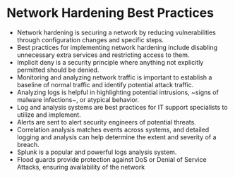 # Network Hardening Best Practices
- Network hardening is securing a network by reducing vulnerabilities through configuration changes and specific steps.
- Best practices for implementing network hardening include disabling unnecessary extra services and restricting access to them.
- Implicit deny is a security principle where anything not explicitly permitted should be denied.
- Monitoring and analyzing network traffic is important to establish a baseline of normal traffic and identify potential attack traffic.
- Analyzing logs is helpful in highlighting potential intrusions, ~signs of malware infections~, or atypical behavior.
- Log and analysis systems are best practices for IT support specialists to utilize and implement.
- Alerts are sent to alert security engineers of potential threats.
- Correlation analysis matches events across systems, and detailed logging and analysis can help determine the extent and severity of a breach.
- Splunk is a popular and powerful logs analysis system.
- Flood guards provide protection against DoS or Denial of Service Attacks, ensuring availability of the network



